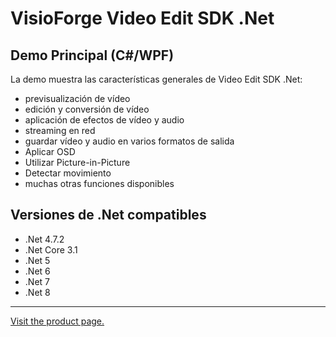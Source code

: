 ﻿# VisioForge Video Edit SDK .Net

## Demo Principal (C#/WPF)

La demo muestra las características generales de Video Edit SDK .Net:

* previsualización de vídeo
* edición y conversión de vídeo
* aplicación de efectos de vídeo y audio
* streaming en red
* guardar vídeo y audio en varios formatos de salida
* Aplicar OSD
* Utilizar Picture-in-Picture
* Detectar movimiento
* muchas otras funciones disponibles

## Versiones de .Net compatibles

* .Net 4.7.2
* .Net Core 3.1
* .Net 5
* .Net 6
* .Net 7
* .Net 8

---

[Visit the product page.](https://www.visioforge.com/video-edit-sdk-net)
